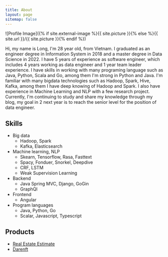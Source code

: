 ```yaml
---
title: About
layout: page
sitemap: false
---
```

![Profile Image]({% if site.external-image %}{{ site.picture }}{% else %}{{ site.url }}/{{ site.picture }}{% endif %})

<p>Hi, my name is Long, I'm 28 year old, from Vietnam. I graduated as an engineer degree in Information System in 2018 and a master degree in Data Science in 2022. I have 5 years of experience as software engineer, which includes 4 years working as data engineer and 1 year team leader experience. I have skills in working with many programing language such as Java, Python, Scala and Go, among them I'm strong in Python and Java. I'm familiar with many bigdata technologies such as Hadoop, Spark, Hive, Kafka, among them I have deep knowing of Hadoop and Spark. I also have experience in Machine Learning and NLP with a few research project. Currently, I'm continuing to study and share my knowledge through my blog, my goal in 2 next year is to reach the senior level for the position of data engineer.


<h2>Skills</h2>

<ul class="skill-list">
	<li>Big data
	<ul class="skill-list">
		<li>Hadoop, Spark</li>
		<li>Kafka, Elasticsearch</li>
	</ul>
	</li>
	<li>Machine learning, NLP
	<ul class="skill-list">
		<li>Skearn, Tensorflow, Rasa, Fasttext</li>
		<li>Spacy, Fonduer, Snorkel, Deepdive</li>
		<li>CRF, LSTM</li>
		<li>Weak Supervision Learning</li>
	</ul>
	</li>
	<li>Backend
	<ul class="skill-list">
		<li>Java Spring MVC, Django, GoGin</li>
		<li>GraphQl</li>
	</ul>
	</li>
	<li>Frontend
	<ul class="skill-list">
		<li>Angular</li>
	</ul>
	</li>
	<li>Program languages
	<ul class="skill-list">
		<li>Java, Python, Go</li>
		<li>Scalar, Javascript, Typescript</li>
	</ul>
	</li>
</ul>

<h2>Products</h2>

<ul>
	<li><a href="https://gianhadat.cenhomes.vn/index.html">Real Estate Estimate</a></li>
	<li><a href="https://darenft.com/">Darenft</a></li>
</ul>
